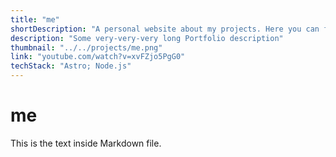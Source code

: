 ```yaml
---
title: "me"
shortDescription: "A personal website about my projects. Here you can find contacts or download CV."
description: "Some very-very-very long Portfolio description"
thumbnail: "../../projects/me.png"
link: "youtube.com/watch?v=xvFZjo5PgG0"
techStack: "Astro; Node.js"
---
```

# me
This is the text inside Markdown file.